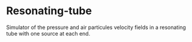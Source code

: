 # Resonating-tube
Simulator of the pressure and air particules velocity fields in a resonating tube with one source at each end.
